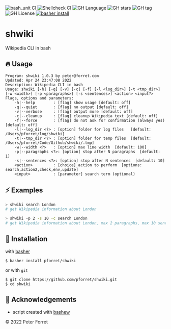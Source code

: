 ![bash_unit CI](https://github.com/pforret/shwiki/workflows/bash_unit%20CI/badge.svg)
![Shellcheck CI](https://github.com/pforret/shwiki/workflows/Shellcheck%20CI/badge.svg)
![GH Language](https://img.shields.io/github/languages/top/pforret/shwiki)
![GH stars](https://img.shields.io/github/stars/pforret/shwiki)
![GH tag](https://img.shields.io/github/v/tag/pforret/shwiki)
![GH License](https://img.shields.io/github/license/pforret/shwiki)
[![basher install](https://img.shields.io/badge/basher-install-white?logo=gnu-bash&style=flat)](https://www.basher.it/package/)

# shwiki

Wikipedia CLI in bash

## 🔥 Usage

```
Program: shwiki 1.0.3 by peter@forret.com
Updated: Apr 24 23:47:08 2022
Description: Wikipedia CLI in bash
Usage: shwiki [-h] [-q] [-v] [-c] [-f] [-l <log_dir>] [-t <tmp_dir>] [-w <width>] [-p <paragraphs>] [-s <sentences>] <action> <input?>
Flags, options and parameters:
    -h|--help        : [flag] show usage [default: off]
    -q|--quiet       : [flag] no output [default: off]
    -v|--verbose     : [flag] output more [default: off]
    -c|--cleanup     : [flag] cleanup Wikipedia text [default: off]
    -f|--force       : [flag] do not ask for confirmation (always yes) [default: off]
    -l|--log_dir <?> : [option] folder for log files   [default: /Users/pforret/log/shwiki]
    -t|--tmp_dir <?> : [option] folder for temp files  [default: /Users/pforret/Code/Github/shwiki/.tmp]
    -w|--width <?>   : [option] max line width  [default: 100]
    -p|--paragraphs <?>: [option] stop after N paragraphs  [default: 1]
    -s|--sentences <?>: [option] stop after N sentences  [default: 10]
    <action>         : [choice] action to perform  [options: search,action2,check,env,update]
    <input>          : [parameter] search term (optional)
```

## ⚡️ Examples

```bash
> shwiki search London
# get Wikipedia information about London

> shwiki -p 2 -s 10 -c search London
# get Wikipedia information about London, max 2 paragraphs, max 10 sentences, and clean up the text
```

## 🚀 Installation

with [basher](https://github.com/basherpm/basher)

	$ basher install pforret/shwiki

or with `git`

	$ git clone https://github.com/pforret/shwiki.git
	$ cd shwiki

## 📝 Acknowledgements

* script created with [bashew](https://github.com/pforret/bashew)

&copy; 2022 Peter Forret

